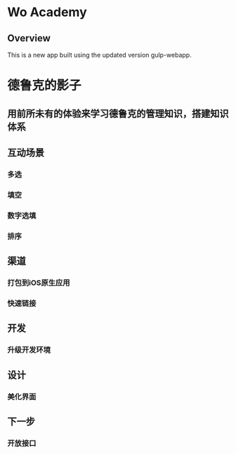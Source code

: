 # Wo Academy

## Overview
This is a new app built using the updated version gulp-webapp. 

# 德鲁克的影子

## 用前所未有的体验来学习德鲁克的管理知识，搭建知识体系


## 互动场景
### 多选
### 填空
### 数字选填
### 排序

## 渠道
### 打包到iOS原生应用
### 快速链接

## 开发
### 升级开发环境

## 设计
### 美化界面

## 下一步
### 开放接口